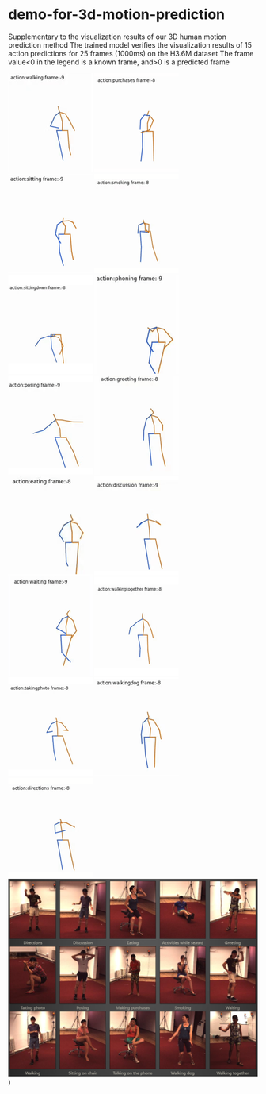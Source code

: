 # demo-for-3d-motion-prediction
Supplementary to the visualization results of our 3D human motion prediction method
The trained model verifies the visualization results of 15 action predictions for 25 frames (1000ms) on the H3.6M dataset
The frame value<0 in the legend is a known frame, and>0 is a predicted frame


![Image text](https://github.com/zjhzjhzjhzjhzjh/demo-for-3d-motion-prediction/blob/main/img/walking.gif)
![Image text](https://github.com/zjhzjhzjhzjhzjh/demo-for-3d-motion-prediction/blob/main/img/purchases.gif)
![Image text](https://github.com/zjhzjhzjhzjhzjh/demo-for-3d-motion-prediction/blob/main/img/sitting.gif)
![Image text](https://github.com/zjhzjhzjhzjhzjh/demo-for-3d-motion-prediction/blob/main/img/smoking.gif)
![Image text](https://github.com/zjhzjhzjhzjhzjh/demo-for-3d-motion-prediction/blob/main/img/sittingdown.gif)
![Image text](https://github.com/zjhzjhzjhzjhzjh/demo-for-3d-motion-prediction/blob/main/img/phoning.gif)
![Image text](https://github.com/zjhzjhzjhzjhzjh/demo-for-3d-motion-prediction/blob/main/img/posing.gif)
![Image text](https://github.com/zjhzjhzjhzjhzjh/demo-for-3d-motion-prediction/blob/main/img/greeting.gif)
![Image text](https://github.com/zjhzjhzjhzjhzjh/demo-for-3d-motion-prediction/blob/main/img/eating.gif)
![Image text](https://github.com/zjhzjhzjhzjhzjh/demo-for-3d-motion-prediction/blob/main/img/discussion.gif)
![Image text](https://github.com/zjhzjhzjhzjhzjh/demo-for-3d-motion-prediction/blob/main/img/waiting.gif)
![Image text](https://github.com/zjhzjhzjhzjhzjh/demo-for-3d-motion-prediction/blob/main/img/walkingtogether.gif)
![Image text](https://github.com/zjhzjhzjhzjhzjh/demo-for-3d-motion-prediction/blob/main/img/takingphoto.gif)
![Image text](https://github.com/zjhzjhzjhzjhzjh/demo-for-3d-motion-prediction/blob/main/img/walkingdog.gif)
![Image text](https://github.com/zjhzjhzjhzjhzjh/demo-for-3d-motion-prediction/blob/main/img/directions.gif)
![Image text](https://github.com/zjhzjhzjhzjhzjh/demo-for-3d-motion-prediction/blob/main/img/1.png))
